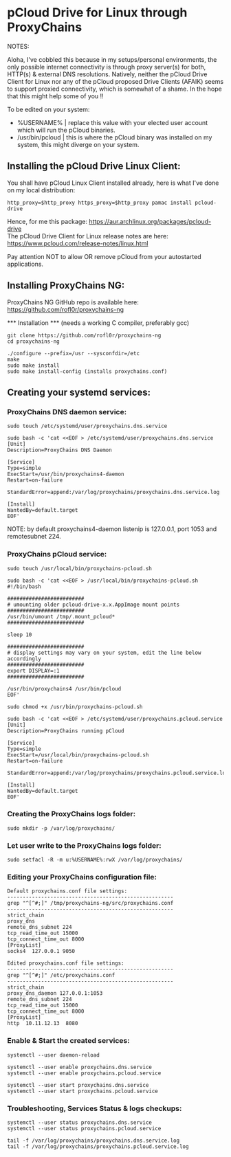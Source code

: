 # pCloud Drive for Linux through ProxyChains

NOTES:

Aloha, I've cobbled this because in my setups/personal environments, the only possible internet connectivity is through proxy server(s) for both, HTTP(s) & external DNS resolutions. Natively, neither the pCloud Drive Client for Linux nor any of the pCloud proposed Drive Clients (AFAIK) seems to support proxied connectivity, which is somewhat of a shame. In the hope that this might help some of you !!

To be edited on your system:
- %USERNAME% | replace this value with your elected user account which will run the pCloud binaries.
- /usr/bin/pcloud | this is where the pCloud binary was installed on my system, this might diverge on your system.

## Installing the pCloud Drive Linux Client:

You shall have pCloud Linux Client installed already, here is what I've done on my local distribution:
```
http_proxy=$http_proxy https_proxy=$http_proxy pamac install pcloud-drive
```
Hence, for me this package: https://aur.archlinux.org/packages/pcloud-drive   
The pCloud Drive Client for Linux release notes are here: https://www.pcloud.com/release-notes/linux.html

Pay attention NOT to allow OR remove pCloud from your autostarted applications.

## Installing ProxyChains NG:

ProxyChains NG GitHub repo is available here: https://github.com/rofl0r/proxychains-ng

*** Installation *** (needs a working C compiler, preferably gcc)
```
git clone https://github.com/rofl0r/proxychains-ng
cd proxychains-ng

./configure --prefix=/usr --sysconfdir=/etc
make
sudo make install
sudo make install-config (installs proxychains.conf)
```

## Creating your systemd services:

### ProxyChains DNS daemon service:
```
sudo touch /etc/systemd/user/proxychains.dns.service
```
```
sudo bash -c 'cat <<EOF > /etc/systemd/user/proxychains.dns.service
[Unit]
Description=ProxyChains DNS Daemon

[Service]
Type=simple
ExecStart=/usr/bin/proxychains4-daemon
Restart=on-failure

StandardError=append:/var/log/proxychains/proxychains.dns.service.log

[Install]
WantedBy=default.target
EOF'
```
NOTE: by default proxychains4-daemon listenip is 127.0.0.1, port 1053 and remotesubnet 224.

### ProxyChains pCloud service:
```
sudo touch /usr/local/bin/proxychains-pcloud.sh
```
```
sudo bash -c 'cat <<EOF > /usr/local/bin/proxychains-pcloud.sh
#!/bin/bash

#########################
# umounting older pcloud-drive-x.x.AppImage mount points
#########################
/usr/bin/umount /tmp/.mount_pcloud*
#########################

sleep 10

#########################
# display settings may vary on your system, edit the line below accordingly
#########################
export DISPLAY=:1
#########################

/usr/bin/proxychains4 /usr/bin/pcloud
EOF'
```
```
sudo chmod +x /usr/bin/proxychains-pcloud.sh
```
```
sudo bash -c 'cat <<EOF > /etc/systemd/user/proxychains.pcloud.service
[Unit]
Description=ProxyChains running pCloud

[Service]
Type=simple
ExecStart=/usr/local/bin/proxychains-pcloud.sh
Restart=on-failure

StandardError=append:/var/log/proxychains/proxychains.pcloud.service.log

[Install]
WantedBy=default.target
EOF'
```

### Creating the ProxyChains logs folder:
```
sudo mkdir -p /var/log/proxychains/
```

### Let user write to the ProxyChains logs folder:
```
sudo setfacl -R -m u:%USERNAME%:rwX /var/log/proxychains/
```

### Editing your ProxyChains configuration file:
```
Default proxychains.conf file settings:
------------------------------------------------------
grep "^[^#;]" /tmp/proxychains-ng/src/proxychains.conf
------------------------------------------------------
strict_chain
proxy_dns
remote_dns_subnet 224
tcp_read_time_out 15000
tcp_connect_time_out 8000
[ProxyList]
socks4  127.0.0.1 9050
```
```
Edited proxychains.conf file settings:
------------------------------------------------------
grep "^[^#;]" /etc/proxychains.conf
------------------------------------------------------
strict_chain
proxy_dns_daemon 127.0.0.1:1053
remote_dns_subnet 224
tcp_read_time_out 15000
tcp_connect_time_out 8000
[ProxyList]
http  10.11.12.13  8080
```

### Enable & Start the created services:
```
systemctl --user daemon-reload

systemctl --user enable proxychains.dns.service
systemctl --user enable proxychains.pcloud.service 

systemctl --user start proxychains.dns.service
systemctl --user start proxychains.pcloud.service
```

### Troubleshooting, Services Status & logs checkups:
```
systemctl --user status proxychains.dns.service
systemctl --user status proxychains.pcloud.service

tail -f /var/log/proxychains/proxychains.dns.service.log
tail -f /var/log/proxychains/proxychains.pcloud.service.log

```

